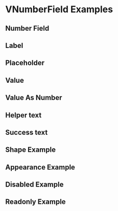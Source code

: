 # VNumberField Examples

## Number Field

<code-tab>
<template #example>
<NumberFieldExample />
</template>
<template #code>

```vue
<!--@include: ./components/numberfield/NumberFieldExample.vue -->
```

</template>
</code-tab>

## Label

<code-tab>
<template #example>
<LabelExample />
</template>
<template #code>

```vue
<!--@include: ./components/numberfield/LabelExample.vue -->
```

</template>
</code-tab>

## Placeholder

<code-tab>
<template #example>
<PlaceholderExample />
</template>
<template #code>

```vue
<!--@include: ./components/numberfield/PlaceholderExample.vue -->
```

</template>
</code-tab>

## Value

<code-tab>
<template #example>
<ValueExample />
</template>
<template #code>

```vue
<!--@include: ./components/numberfield/ValueExample.vue -->
```

</template>
</code-tab>

## Value As Number

<code-tab>
<template #example>
<ValueAsNumberExample />
</template>
<template #code>

```vue
<!--@include: ./components/numberfield/ValueAsNumberExample.vue -->
```

</template>
</code-tab>

## Helper text

<code-tab>
<template #example>
<HelperTextExample />
</template>
<template #code>

```vue
<!--@include: ./components/numberfield/HelperTextExample.vue -->
```

</template>
</code-tab>

## Success text

<code-tab>
<template #example>
<SuccessTextExample />
</template>
<template #code>

```vue
<!--@include: ./components/numberfield/SuccessTextExample.vue -->
```

</template>
</code-tab>

## Shape Example

<code-tab>
<template #example>
<ShapeExample />
</template>
<template #code>

```vue
<!--@include: ./components/numberfield/ShapeExample.vue -->
```

</template>
</code-tab>

## Appearance Example

<code-tab>
<template #example>
<AppearanceExample />
</template>
<template #code>

```vue
<!--@include: ./components/numberfield/AppearanceExample.vue -->
```

</template>
</code-tab>

## Disabled Example

<code-tab>
<template #example>
<DisabledExample />
</template>
<template #code>

```vue
<!--@include: ./components/numberfield/DisabledExample.vue -->
```

</template>
</code-tab>

## Readonly Example

<code-tab>
<template #example>
<ReadonlyExample />
</template>
<template #code>

```vue
<!--@include: ./components/numberfield/ReadonlyExample.vue -->
```

</template>
</code-tab>

<script setup lang="ts">
import CodeTab from "../custom/CodeTab.vue";
import { defineClientComponent } from 'vitepress';
const NumberFieldExample = defineClientComponent(() =>  import("./components/numberfield/NumberFieldExample.vue"));
const LabelExample = defineClientComponent(() =>  import("./components/numberfield/LabelExample.vue"));
const PlaceholderExample = defineClientComponent(() =>  import("./components/numberfield/PlaceholderExample.vue"));
const HelperTextExample = defineClientComponent(() =>  import("./components/numberfield/HelperTextExample.vue"));
const ValueExample = defineClientComponent(() =>  import("./components/numberfield/ValueExample.vue"));
const ValueAsNumberExample = defineClientComponent(() =>  import("./components/numberfield/ValueAsNumberExample.vue"));
const SuccessTextExample = defineClientComponent(() =>  import("./components/numberfield/SuccessTextExample.vue"));
const ShapeExample = defineClientComponent(() =>  import("./components/numberfield/ShapeExample.vue"));
const AppearanceExample = defineClientComponent(() =>  import("./components/numberfield/AppearanceExample.vue"));
const DisabledExample = defineClientComponent(() =>  import("./components/numberfield/DisabledExample.vue"));
const ReadonlyExample = defineClientComponent(() =>  import("./components/numberfield/ReadonlyExample.vue"));
</script>
